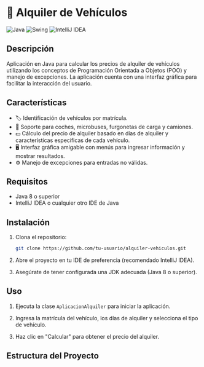 # 🚗 Alquiler de Vehículos

![Java](https://img.shields.io/badge/Java-ED8B00?style=for-the-badge&logo=java&logoColor=white)
![Swing](https://img.shields.io/badge/Swing-007396?style=for-the-badge&logo=java&logoColor=white)
![IntelliJ IDEA](https://img.shields.io/badge/IntelliJ-000000?style=for-the-badge&logo=intellij-idea&logoColor=white)

## Descripción

Aplicación en Java para calcular los precios de alquiler de vehículos utilizando los conceptos de Programación Orientada a Objetos (POO) y manejo de excepciones. La aplicación cuenta con una interfaz gráfica para facilitar la interacción del usuario.

## Características

- 🏷️ Identificación de vehículos por matrícula.
- 🚗 Soporte para coches, microbuses, furgonetas de carga y camiones.
- 💵 Cálculo del precio de alquiler basado en días de alquiler y características específicas de cada vehículo.
- 🖥️ Interfaz gráfica amigable con menús para ingresar información y mostrar resultados.
- ⚙️ Manejo de excepciones para entradas no válidas.

## Requisitos

- Java 8 o superior
- IntelliJ IDEA o cualquier otro IDE de Java

## Instalación

1. Clona el repositorio:

    ```bash
    git clone https://github.com/tu-usuario/alquiler-vehiculos.git
    ```

2. Abre el proyecto en tu IDE de preferencia (recomendado IntelliJ IDEA).

3. Asegúrate de tener configurada una JDK adecuada (Java 8 o superior).

## Uso

1. Ejecuta la clase `AplicacionAlquiler` para iniciar la aplicación.

2. Ingresa la matrícula del vehículo, los días de alquiler y selecciona el tipo de vehículo.

3. Haz clic en "Calcular" para obtener el precio del alquiler.

## Estructura del Proyecto

```mar

